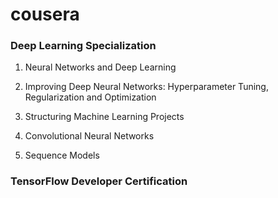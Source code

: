 # cousera 

### Deep Learning Specialization

1. Neural Networks and Deep Learning

2. Improving Deep Neural Networks: Hyperparameter Tuning, Regularization and Optimization

3. Structuring Machine Learning Projects

4. Convolutional Neural Networks

5. Sequence Models

### TensorFlow Developer Certification
